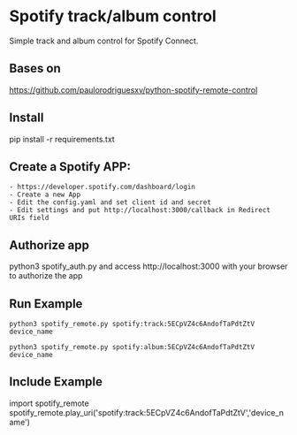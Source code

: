 
# Spotify track/album control

Simple track and album control for Spotify Connect.

## Bases on 
https://github.com/paulorodriguesxv/python-spotify-remote-control

## Install

pip install -r requirements.txt

## Create a Spotify APP:
    - https://developer.spotify.com/dashboard/login
    - Create a new App
    - Edit the config.yaml and set client id and secret
    - Edit settings and put http://localhost:3000/callback in Redirect URIs field

## Authorize app 
python3 spotify_auth.py and access http://localhost:3000 with your browser to authorize the app

## Run Example

`python3 spotify_remote.py spotify:track:5ECpVZ4c6AndofTaPdtZtV` `device_name`

`python3 spotify_remote.py spotify:album:5ECpVZ4c6AndofTaPdtZtV` `device_name`

## Include Example

import spotify_remote
spotify_remote.play_uri('spotify:track:5ECpVZ4c6AndofTaPdtZtV','device_name')

